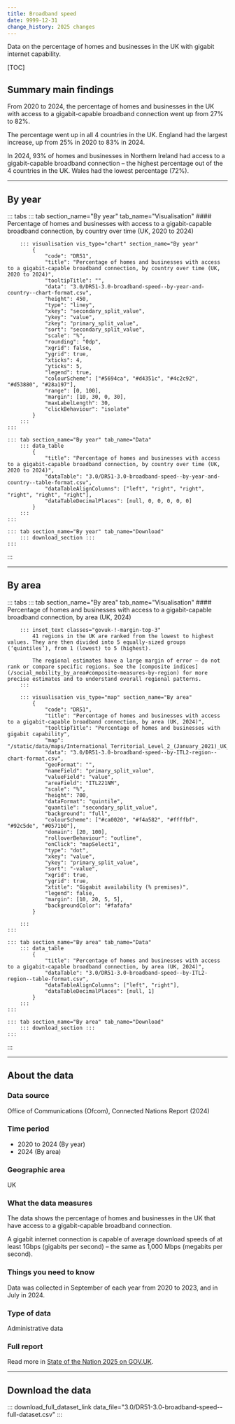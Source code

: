 ```yaml
---
title: Broadband speed
date: 9999-12-31
change_history: 2025 changes
---
```


Data on the percentage of homes and businesses in the UK with gigabit internet capability.

[TOC]

## Summary main findings

From 2020 to 2024, the percentage of homes and businesses in the UK with access to a gigabit-capable broadband connection went up from 27% to 82%. 

The percentage went up in all 4 countries in the UK. England had the largest increase, up from 25% in 2020 to 83% in 2024. 

In 2024, 93% of homes and businesses in Northern Ireland had access to a gigabit-capable broadband connection – the highest percentage out of the 4 countries in the UK. Wales had the lowest percentage (72%).

---

## By year

::: tabs
    ::: tab section_name="By year" tab_name="Visualisation"
        #### Percentage of homes and businesses with access to a gigabit-capable broadband connection, by country over time (UK, 2020 to 2024)

        ::: visualisation vis_type="chart" section_name="By year"
            {
                "code": "DR51",
                "title": "Percentage of homes and businesses with access to a gigabit-capable broadband connection, by country over time (UK, 2020 to 2024)",
                "tooltipTitle": "",
                "data": "3.0/DR51-3.0-broadband-speed--by-year-and-country--chart-format.csv",
                "height": 450,
                "type": "liney",
                "xkey": "secondary_split_value",
                "ykey": "value",
                "zkey": "primary_split_value",
                "sort": "secondary_split_value",
                "scale": "%",
                "rounding": "0dp",
                "xgrid": false,
                "ygrid": true,
                "xticks": 4,
                "yticks": 5,
                "legend": true,
                "colourScheme": ["#5694ca", "#d4351c", "#4c2c92", "#d53880", "#28a197"],
                "range": [0, 100],
                "margin": [10, 30, 0, 30],
                "maxLabelLength": 30,
                "clickBehaviour": "isolate"
            }
        :::
    :::

    ::: tab section_name="By year" tab_name="Data"
        ::: data_table
            {
                "title": "Percentage of homes and businesses with access to a gigabit-capable broadband connection, by country over time (UK, 2020 to 2024)",
                "dataTable": "3.0/DR51-3.0-broadband-speed--by-year-and-country--table-format.csv",
                "dataTableAlignColumns": ["left", "right", "right", "right", "right", "right"],
                "dataTableDecimalPlaces": [null, 0, 0, 0, 0, 0]
            }
        :::
    :::

    ::: tab section_name="By year" tab_name="Download"
        ::: download_section :::
    :::
:::

---

## By area

::: tabs
    ::: tab section_name="By area" tab_name="Visualisation"
        #### Percentage of homes and businesses with access to a gigabit-capable broadband connection, by area (UK, 2024)

        ::: inset_text classes="govuk-!-margin-top-3"
            41 regions in the UK are ranked from the lowest to highest values. They are then divided into 5 equally-sized groups (‘quintiles’), from 1 (lowest) to 5 (highest).
                    
            The regional estimates have a large margin of error – do not rank or compare specific regions. See the [composite indices](/social_mobility_by_area#composite-measures-by-region) for more precise estimates and to understand overall regional patterns.
        :::

        ::: visualisation vis_type="map" section_name="By area"
            {
                "code": "DR51",
                "title": "Percentage of homes and businesses with access to a gigabit-capable broadband connection, by area (UK, 2024)",
                "tooltipTitle": "Percentage of homes and businesses with gigabit capability",
                "map": "/static/data/maps/International_Territorial_Level_2_(January_2021)_UK_BUC.json",
                "data": "3.0/DR51-3.0-broadband-speed--by-ITL2-region--chart-format.csv",
                "geoFormat": "",
                "nameField": "primary_split_value",
                "valueField": "value",
                "areaField": "ITL221NM",
                "scale": "%",
                "height": 700,
                "dataFormat": "quintile",
                "quantile": "secondary_split_value",
                "background": "full",
                "colourScheme": ["#ca0020", "#f4a582", "#ffffbf", "#92c5de", "#0571b0"],
                "domain": [20, 100],
                "rolloverBehaviour": "outline",
                "onClick": "mapSelect1",
                "type": "dot",
                "xkey": "value",
                "ykey": "primary_split_value",
                "sort": "-value",
                "xgrid": true,
                "ygrid": true,
                "xtitle": "Gigabit availability (% premises)",
                "legend": false,
                "margin": [10, 20, 5, 5],
                "backgroundColor": "#fafafa"
            }
                
        :::
    :::

    ::: tab section_name="By area" tab_name="Data"
        ::: data_table
            {
                "title": "Percentage of homes and businesses with access to a gigabit-capable broadband connection, by area (UK, 2024)",
                "dataTable": "3.0/DR51-3.0-broadband-speed--by-ITL2-region--table-format.csv",
                "dataTableAlignColumns": ["left", "right"],
                "dataTableDecimalPlaces": [null, 1]
            }
        :::
    :::

    ::: tab section_name="By area" tab_name="Download"
        ::: download_section :::
    :::
:::

---

## About the data

### Data source
Office of Communications (Ofcom), Connected Nations Report (2024)

### Time period
* 2020 to 2024 (By year)
* 2024 (By area)

### Geographic area
UK

### What the data measures
The data shows the percentage of homes and businesses in the UK that have access to a gigabit-capable broadband connection. 

A gigabit internet connection is capable of average download speeds of at least 1Gbps (gigabits per second) – the same as 1,000 Mbps (megabits per second).

### Things you need to know
Data was collected in September of each year from 2020 to 2023, and in July in 2024. 

### Type of data
Administrative data

### Full report
Read more in [State of the Nation 2025 on GOV.UK]().

---

## Download the data

::: download_full_dataset_link data_file="3.0/DR51-3.0-broadband-speed--full-dataset.csv" :::
